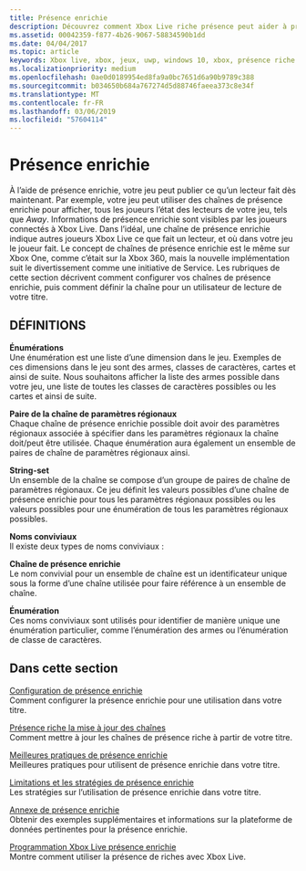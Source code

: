 ```yaml
---
title: Présence enrichie
description: Découvrez comment Xbox Live riche présence peut aider à promouvoir votre titre.
ms.assetid: 00042359-f877-4b26-9067-58834590b1dd
ms.date: 04/04/2017
ms.topic: article
keywords: Xbox live, xbox, jeux, uwp, windows 10, xbox, présence riche
ms.localizationpriority: medium
ms.openlocfilehash: 0ae0d0189954ed8fa9a0bc7651d6a90b9789c388
ms.sourcegitcommit: b034650b684a767274d5d88746faeea373c8e34f
ms.translationtype: MT
ms.contentlocale: fr-FR
ms.lasthandoff: 03/06/2019
ms.locfileid: "57604114"
---
```

# <a name="rich-presence"></a>Présence enrichie

À l’aide de présence enrichie, votre jeu peut publier ce qu’un lecteur fait dès maintenant. Par exemple, votre jeu peut utiliser des chaînes de présence enrichie pour afficher, tous les joueurs l’état des lecteurs de votre jeu, tels que *Away*. Informations de présence enrichie sont visibles par les joueurs connectés à Xbox Live. Dans l’idéal, une chaîne de présence enrichie indique autres joueurs Xbox Live ce que fait un lecteur, et où dans votre jeu le joueur fait. Le concept de chaînes de présence enrichie est le même sur Xbox One, comme c’était sur la Xbox 360, mais la nouvelle implémentation suit le divertissement comme une initiative de Service. Les rubriques de cette section décrivent comment configurer vos chaînes de présence enrichie, puis comment définir la chaîne pour un utilisateur de lecture de votre titre.


## <a name="definitions"></a>DÉFINITIONS

**Énumérations**  
Une énumération est une liste d’une dimension dans le jeu. Exemples de ces dimensions dans le jeu sont des armes, classes de caractères, cartes et ainsi de suite. Nous souhaitons afficher la liste des armes possible dans votre jeu, une liste de toutes les classes de caractères possibles ou les cartes et ainsi de suite.

**Paire de la chaîne de paramètres régionaux**  
Chaque chaîne de présence enrichie possible doit avoir des paramètres régionaux associée à spécifier dans les paramètres régionaux la chaîne doit/peut être utilisée. Chaque énumération aura également un ensemble de paires de chaîne de paramètres régionaux ainsi.

**String-set**  
Un ensemble de la chaîne se compose d’un groupe de paires de chaîne de paramètres régionaux. Ce jeu définit les valeurs possibles d’une chaîne de présence enrichie pour tous les paramètres régionaux possibles ou les valeurs possibles pour une énumération de tous les paramètres régionaux possibles.

**Noms conviviaux**  
Il existe deux types de noms conviviaux :

**Chaîne de présence enrichie**  
Le nom convivial pour un ensemble de chaîne est un identificateur unique sous la forme d’une chaîne utilisée pour faire référence à un ensemble de chaîne.

**Énumération**  
Ces noms conviviaux sont utilisés pour identifier de manière unique une énumération particulier, comme l’énumération des armes ou l’énumération de classe de caractères.


## <a name="in-this-section"></a>Dans cette section

[Configuration de présence enrichie](rich-presence-strings-configuration.md)  
Comment configurer la présence enrichie pour une utilisation dans votre titre.

[Présence riche la mise à jour des chaînes](rich-presence-strings-updating-strings.md)  
Comment mettre à jour les chaînes de présence riche à partir de votre titre.

[Meilleures pratiques de présence enrichie](rich-presence-strings-best-practices.md)  
Meilleures pratiques pour utilisent de présence enrichie dans votre titre.

[Limitations et les stratégies de présence enrichie](rich-presence-strings-policies-and-limitations.md)  
Les stratégies sur l’utilisation de présence enrichie dans votre titre.

[Annexe de présence enrichie](rich-presence-strings-appendix.md)  
Obtenir des exemples supplémentaires et informations sur la plateforme de données pertinentes pour la présence enrichie.

[Programmation Xbox Live présence enrichie](programming-rich-presence.md)  
Montre comment utiliser la présence de riches avec Xbox Live.
